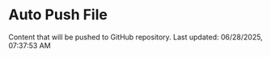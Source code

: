 # Auto Push File

Content that will be pushed to GitHub repository.
Last updated: 06/28/2025, 07:37:53 AM